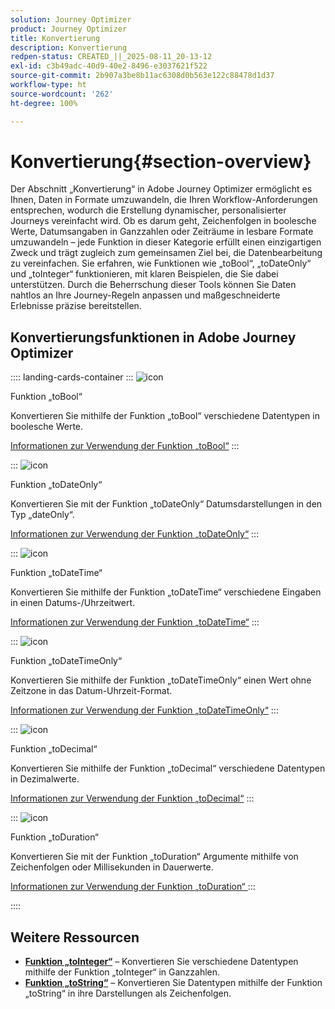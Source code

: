 ```yaml
---
solution: Journey Optimizer
product: Journey Optimizer
title: Konvertierung
description: Konvertierung
redpen-status: CREATED_||_2025-08-11_20-13-12
exl-id: c3b49adc-40d9-40e2-8496-e3037621f522
source-git-commit: 2b907a3be8b11ac6308d0b563e122c88478d1d37
workflow-type: ht
source-wordcount: '262'
ht-degree: 100%

---
```


# Konvertierung{#section-overview}

Der Abschnitt „Konvertierung“ in Adobe Journey Optimizer ermöglicht es Ihnen, Daten in Formate umzuwandeln, die Ihren Workflow-Anforderungen entsprechen, wodurch die Erstellung dynamischer, personalisierter Journeys vereinfacht wird. Ob es darum geht, Zeichenfolgen in boolesche Werte, Datumsangaben in Ganzzahlen oder Zeiträume in lesbare Formate umzuwandeln – jede Funktion in dieser Kategorie erfüllt einen einzigartigen Zweck und trägt zugleich zum gemeinsamen Ziel bei, die Datenbearbeitung zu vereinfachen. Sie erfahren, wie Funktionen wie „toBool“, „toDateOnly“ und „toInteger“ funktionieren, mit klaren Beispielen, die Sie dabei unterstützen. Durch die Beherrschung dieser Tools können Sie Daten nahtlos an Ihre Journey-Regeln anpassen und maßgeschneiderte Erlebnisse präzise bereitstellen.

## Konvertierungsfunktionen in Adobe Journey Optimizer

:::: landing-cards-container
:::
![icon](https://cdn.experienceleague.adobe.com/icons/code-branch.svg)

Funktion „toBool“

Konvertieren Sie mithilfe der Funktion „toBool“ verschiedene Datentypen in boolesche Werte.

[Informationen zur Verwendung der Funktion „toBool“](../using/building-journeys/functions/functiontobool.md)
:::

:::
![icon](https://cdn.experienceleague.adobe.com/icons/code-branch.svg)

Funktion „toDateOnly“

Konvertieren Sie mit der Funktion „toDateOnly“ Datumsdarstellungen in den Typ „dateOnly“.

[Informationen zur Verwendung der Funktion „toDateOnly“](../using/building-journeys/functions/functiontodateonly.md)
:::

:::
![icon](https://cdn.experienceleague.adobe.com/icons/code-branch.svg)

Funktion „toDateTime“

Konvertieren Sie mithilfe der Funktion „toDateTime“ verschiedene Eingaben in einen Datums-/Uhrzeitwert.

[Informationen zur Verwendung der Funktion „toDateTime“](../using/building-journeys/functions/functiontodatetime.md)
:::

:::
![icon](https://cdn.experienceleague.adobe.com/icons/code-branch.svg)

Funktion „toDateTimeOnly“

Konvertieren Sie mithilfe der Funktion „toDateTimeOnly“ einen Wert ohne Zeitzone in das Datum-Uhrzeit-Format.

[Informationen zur Verwendung der Funktion „toDateTimeOnly“](../using/building-journeys/functions/functiontodatetimeonly.md)
:::

:::
![icon](https://cdn.experienceleague.adobe.com/icons/code-branch.svg)

Funktion „toDecimal“

Konvertieren Sie mithilfe der Funktion „toDecimal“ verschiedene Datentypen in Dezimalwerte.

[Informationen zur Verwendung der Funktion „toDecimal“](../using/building-journeys/functions/functiontodecimal.md)
:::

:::
![icon](https://cdn.experienceleague.adobe.com/icons/code-branch.svg)

Funktion „toDuration“

Konvertieren Sie mit der Funktion „toDuration“ Argumente mithilfe von Zeichenfolgen oder Millisekunden in Dauerwerte.

[Informationen zur Verwendung der Funktion „toDuration“ ](../using/building-journeys/functions/functiontoduration.md)
:::

::::


## Weitere Ressourcen

- **[Funktion „toInteger“](../using/building-journeys/functions/functiontointeger.md)** – Konvertieren Sie verschiedene Datentypen mithilfe der Funktion „toInteger“ in Ganzzahlen.
- **[Funktion „toString“](../using/building-journeys/functions/functiontostring.md)** – Konvertieren Sie Datentypen mithilfe der Funktion „toString“ in ihre Darstellungen als Zeichenfolgen.
